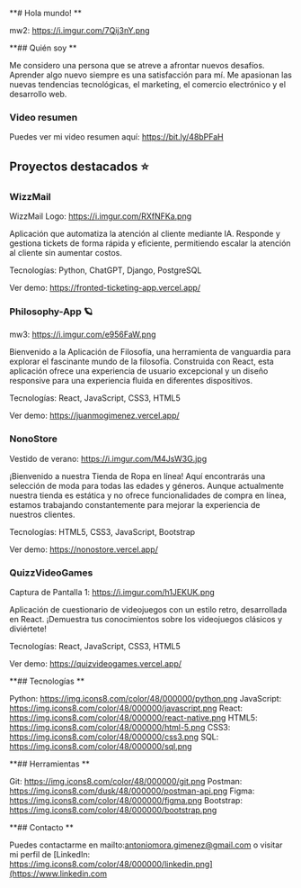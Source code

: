 **# Hola mundo! **

mw2: https://i.imgur.com/7Qij3nY.png

**## Quién soy **

Me considero una persona que se atreve a afrontar nuevos desafíos. Aprender algo nuevo siempre es una satisfacción para mí. Me apasionan las nuevas tendencias tecnológicas, el marketing, el comercio electrónico y el desarrollo web.

### Video resumen

Puedes ver mi video resumen aquí: https://bit.ly/48bPFaH

## Proyectos destacados ⭐

### WizzMail

WizzMail Logo: https://i.imgur.com/RXfNFKa.png

Aplicación que automatiza la atención al cliente mediante IA. Responde y gestiona tickets de forma rápida y eficiente, permitiendo escalar la atención al cliente sin aumentar costos.

Tecnologías: Python, ChatGPT, Django, PostgreSQL

Ver demo: https://fronted-ticketing-app.vercel.app/

### Philosophy-App 🪐

mw3: https://i.imgur.com/e956FaW.png

Bienvenido a la Aplicación de Filosofía, una herramienta de vanguardia para explorar el fascinante mundo de la filosofía. Construida con React, esta aplicación ofrece una experiencia de usuario excepcional y un diseño responsive para una experiencia fluida en diferentes dispositivos.

Tecnologías: React, JavaScript, CSS3, HTML5

Ver demo: https://juanmogimenez.vercel.app/

### NonoStore

Vestido de verano: https://i.imgur.com/M4JsW3G.jpg

¡Bienvenido a nuestra Tienda de Ropa en línea! Aquí encontrarás una selección de moda para todas las edades y géneros. Aunque actualmente nuestra tienda es estática y no ofrece funcionalidades de compra en línea, estamos trabajando constantemente para mejorar la experiencia de nuestros clientes.

Tecnologías: HTML5, CSS3, JavaScript, Bootstrap

Ver demo: https://nonostore.vercel.app/

### QuizzVideoGames

Captura de Pantalla 1: https://i.imgur.com/h1JEKUK.png

Aplicación de cuestionario de videojuegos con un estilo retro, desarrollada en React. ¡Demuestra tus conocimientos sobre los videojuegos clásicos y diviértete!

Tecnologías: React, JavaScript, CSS3, HTML5

Ver demo: https://quizvideogames.vercel.app/

**## Tecnologías **

Python: https://img.icons8.com/color/48/000000/python.png JavaScript: https://img.icons8.com/color/48/000000/javascript.png React: https://img.icons8.com/color/48/000000/react-native.png HTML5: https://img.icons8.com/color/48/000000/html-5.png CSS3: https://img.icons8.com/color/48/000000/css3.png SQL: https://img.icons8.com/color/48/000000/sql.png

**## Herramientas **

Git: https://img.icons8.com/color/48/000000/git.png Postman: https://img.icons8.com/dusk/48/000000/postman-api.png Figma: https://img.icons8.com/color/48/000000/figma.png Bootstrap: https://img.icons8.com/color/48/000000/bootstrap.png

**## Contacto **

Puedes contactarme en mailto:antoniomora.gimenez@gmail.com o visitar mi perfil de [LinkedIn: https://img.icons8.com/color/48/000000/linkedin.png](https://www.linkedin.com
